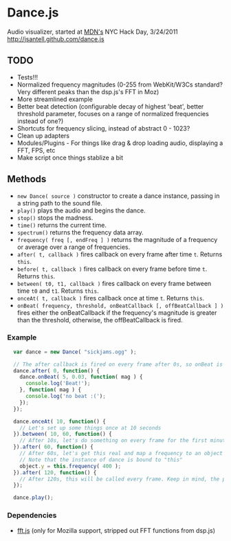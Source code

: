 Dance.js
======

Audio visualizer, started at [MDN's](http://twitter.com/mozhacks) NYC Hack Day, 3/24/2011
http://jsantell.github.com/dance.js

TODO
---
* Tests!!!
* Normalized frequency magnitudes (0-255 from WebKit/W3Cs standard? Very different peaks than the dsp.js's FFT in Moz)
* More streamlined example
* Better beat detection (configurable decay of highest 'beat', better threshold parameter, focuses on a range of normalized frequencies instead of one?)
* Shortcuts for frequency slicing, instead of abstract 0 - 1023?
* Clean up adapters
* Modules/Plugins - For things like drag & drop loading audio, displaying a FFT, FPS, etc
* Make script once things stablize a bit

Methods
---
* `new Dance( source )` constructor to create a dance instance, passing in a string path to the sound file.
* `play()` plays the audio and begins the dance.
* `stop()` stops the madness.
* `time()` returns the current time.
* `spectrum()` returns the frequency data array. 
* `frequency( freq [, endFreq ] )` returns the magnitude of a frequency or average over a range of frequencies.
* `after( t, callback )` fires callback on every frame after time `t`. Returns `this`.
* `before( t, callback )` fires callback on every frame before time `t`. Returns `this`.
* `between( t0, t1, callback )` fires callback on every frame between time `t0` and `t1`. Returns `this`.
* `onceAt( t, callback )` fires callback once at time `t`. Returns `this`.
* `onBeat( frequency, threshold, onBeatCallback [, offBeatCallback ] )` fires either the onBeatCallback if the frequency's magnitude is greater than the threshold, otherwise, the offBeatCallback is fired.

### Example

```javascript
  var dance = new Dance( "sickjams.ogg" );

  // The after callback is fired on every frame after 0s, so onBeat is checked on every frame
  dance.after( 0, function() {
    dance.onBeat( 5, 0.03, function( mag ) {
      console.log('Beat!');
    }, function( mag ) {
      console.log('no beat :(');
    });
  });

  dance.onceAt( 10, function() {
    // Let's set up some things once at 10 seconds
  }).between( 10, 60, function() {
    // After 10s, let's do something on every frame for the first minute
  }).after( 60, function() {
    // After 60s, let's get this real and map a frequency to an object's y position
    // Note that the instance of dance is bound to "this"
    object.y = this.frequency( 400 );
  }).after( 120, function() {
    // After 120s, this will be called every frame. Keep in mind, the previous 'after' will also still be called every frame, since we did not place an ending time on it
  });

  dance.play();
```

### Dependencies 

* [fft.js](https://github.com/corbanbrook/dsp.js) (only for Mozilla support, stripped out FFT functions from dsp.js)
